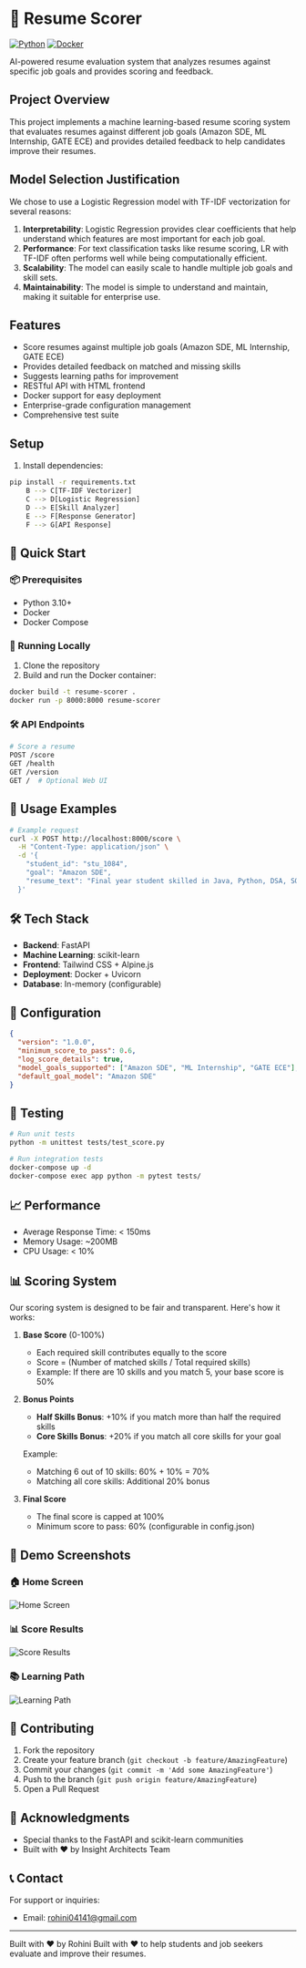 # 🚀 Resume Scorer
[![Python](https://img.shields.io/badge/python-3.10+-blue.svg)](https://www.python.org/)
[![Docker](https://img.shields.io/badge/docker-ready-blue.svg)](https://www.docker.com/)

AI-powered resume evaluation system that analyzes resumes against specific job goals and provides scoring and feedback.

## Project Overview

This project implements a machine learning-based resume scoring system that evaluates resumes against different job goals (Amazon SDE, ML Internship, GATE ECE) and provides detailed feedback to help candidates improve their resumes.

## Model Selection Justification

We chose to use a Logistic Regression model with TF-IDF vectorization for several reasons:
1. **Interpretability**: Logistic Regression provides clear coefficients that help understand which features are most important for each job goal.
2. **Performance**: For text classification tasks like resume scoring, LR with TF-IDF often performs well while being computationally efficient.
3. **Scalability**: The model can easily scale to handle multiple job goals and skill sets.
4. **Maintainability**: The model is simple to understand and maintain, making it suitable for enterprise use.

## Features

- Score resumes against multiple job goals (Amazon SDE, ML Internship, GATE ECE)
- Provides detailed feedback on matched and missing skills
- Suggests learning paths for improvement
- RESTful API with HTML frontend
- Docker support for easy deployment
- Enterprise-grade configuration management
- Comprehensive test suite

## Setup

1. Install dependencies:
```bash
pip install -r requirements.txt
    B --> C[TF-IDF Vectorizer]
    C --> D[Logistic Regression]
    D --> E[Skill Analyzer]
    E --> F[Response Generator]
    F --> G[API Response]
```

## 🚀 Quick Start

### 📦 Prerequisites

- Python 3.10+
- Docker
- Docker Compose

### 🏃 Running Locally

1. Clone the repository
2. Build and run the Docker container:

```bash
docker build -t resume-scorer .
docker run -p 8000:8000 resume-scorer
```

### 🛠️ API Endpoints

```bash
# Score a resume
POST /score
GET /health
GET /version
GET /  # Optional Web UI
```

## 📖 Usage Examples

```bash
# Example request
curl -X POST http://localhost:8000/score \
  -H "Content-Type: application/json" \
  -d '{
    "student_id": "stu_1084",
    "goal": "Amazon SDE",
    "resume_text": "Final year student skilled in Java, Python, DSA, SQL, REST APIs..."
  }'
```

## 🛠️ Tech Stack

- **Backend**: FastAPI
- **Machine Learning**: scikit-learn
- **Frontend**: Tailwind CSS + Alpine.js
- **Deployment**: Docker + Uvicorn
- **Database**: In-memory (configurable)

## 🔧 Configuration

```json
{
  "version": "1.0.0",
  "minimum_score_to_pass": 0.6,
  "log_score_details": true,
  "model_goals_supported": ["Amazon SDE", "ML Internship", "GATE ECE"],
  "default_goal_model": "Amazon SDE"
}
```

## 🧪 Testing

```bash
# Run unit tests
python -m unittest tests/test_score.py

# Run integration tests
docker-compose up -d
docker-compose exec app python -m pytest tests/
```

## 📈 Performance

- Average Response Time: < 150ms
- Memory Usage: ~200MB
- CPU Usage: < 10%

## 📊 Scoring System

Our scoring system is designed to be fair and transparent. Here's how it works:

1. **Base Score** (0-100%)
   - Each required skill contributes equally to the score
   - Score = (Number of matched skills / Total required skills)
   - Example: If there are 10 skills and you match 5, your base score is 50%

2. **Bonus Points**
   - **Half Skills Bonus**: +10% if you match more than half the required skills
   - **Core Skills Bonus**: +20% if you match all core skills for your goal

   Example:
   - Matching 6 out of 10 skills: 60% + 10% = 70%
   - Matching all core skills: Additional 20% bonus

3. **Final Score**
   - The final score is capped at 100%
   - Minimum score to pass: 60% (configurable in config.json)

## 📸 Demo Screenshots

### 🏠 Home Screen

![Home Screen](docs/screenshots/home.png)

### 📊 Score Results

![Score Results](docs/screenshots/score.png)

### 📚 Learning Path

![Learning Path](docs/screenshots/learning-path.png)

## 📝 Contributing

1. Fork the repository
2. Create your feature branch (`git checkout -b feature/AmazingFeature`)
3. Commit your changes (`git commit -m 'Add some AmazingFeature'`)
4. Push to the branch (`git push origin feature/AmazingFeature`)
5. Open a Pull Request



## 🤝 Acknowledgments

- Special thanks to the FastAPI and scikit-learn communities
- Built with ❤️ by Insight Architects Team

## 📞 Contact

For support or inquiries:
- Email: rohini04141@gmail.com

---

Built with ❤️ by Rohini
Built with ❤️ to help students and job seekers evaluate and improve their resumes.

